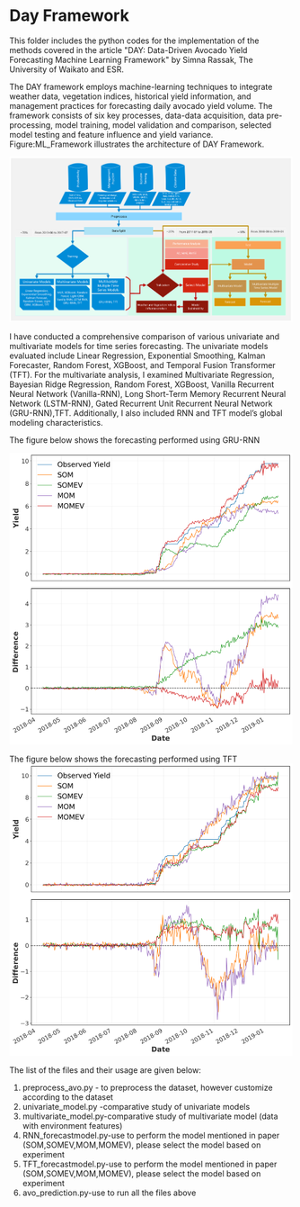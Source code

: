 # Day Framework
This folder includes the python codes for the implementation of the methods covered in the article "DAY: Data-Driven Avocado Yield Forecasting Machine Learning Framework" by Simna Rassak, The University of Waikato and ESR.

The DAY framework employs machine-learning techniques to integrate weather data, vegetation indices, historical yield information, and management practices for forecasting daily avocado yield volume. The framework consists of six key processes, data-data acquisition, data pre-processing, model training, model validation and comparison, selected model testing and feature influence and yield variance. Figure:ML_Framework illustrates the architecture of DAY Framework.

<img src="images/ML_Framework.png" width="\linewidth"/>

I have conducted a comprehensive comparison of various univariate and multivariate models for time series forecasting. The univariate models evaluated include Linear Regression, Exponential Smoothing, Kalman Forecaster, Random Forest, XGBoost, and Temporal Fusion Transformer (TFT). For the multivariate analysis, I examined Multivariate Regression, Bayesian Ridge Regression, Random Forest, XGBoost, Vanilla Recurrent Neural Network (Vanilla-RNN), Long Short-Term Memory Recurrent Neural Network (LSTM-RNN), Gated Recurrent Unit Recurrent Neural Network (GRU-RNN),TFT.  Additionally, I also included RNN and TFT model’s global modeling characteristics. 

The figure below shows the forecasting performed using GRU-RNN

<img src="images/RNN_Forecastplot.png" width="\linewidth"/>

The figure below shows the forecasting performed using TFT
<img src="images/TFT_Forecastplot.png" width="\linewidth"/>

The list of the files and their usage are given below:
1. preprocess_avo.py - to preprocess the dataset, however customize according to the dataset
2. univariate_model.py -comparative study of univariate models
3. multivariate_model.py-comparative study of multivariate model (data with environment features)
4. RNN_forecastmodel.py-use to perform the model mentioned in paper (SOM,SOMEV,MOM,MOMEV), please select the model based on experiment
5. TFT_forecastmodel.py-use to perform the model mentioned in paper (SOM,SOMEV,MOM,MOMEV), please select the model based on experiment
6. avo_prediction.py-use to run all the files above
